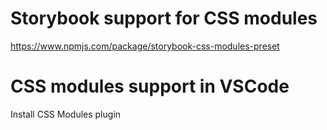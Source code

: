 # Storybook support for CSS modules

https://www.npmjs.com/package/storybook-css-modules-preset

# CSS modules support in VSCode

Install CSS Modules plugin
